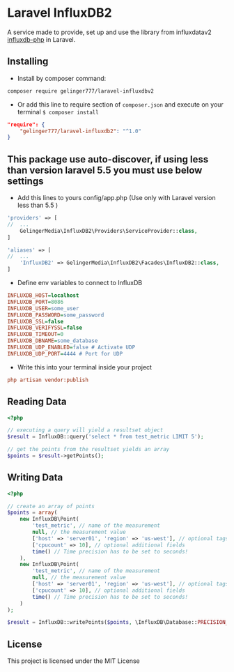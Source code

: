 # Laravel InfluxDB2

A service made to provide, set up and use the library from influxdatav2 [influxdb-php](https://github.com/influxdata/influxdb-client-php) in Laravel.

## Installing

* Install by composer command:

```sh
composer require gelinger777/laravel-influxdbv2
```

* Or add this line to require section of ```composer.json``` and execute on your terminal ```$ composer install```

```json
"require": {
    "gelinger777/laravel-influxdb2": "^1.0"
}
```


## This package use auto-discover, if using less than version laravel 5.5 you must use below settings

* Add this lines to yours config/app.php (Use only with Laravel version less than 5.5 )

```php
'providers' => [
//  ...
    GelingerMedia\InfluxDB2\Providers\ServiceProvider::class,
]
```

```php
'aliases' => [
//  ...
    'InfluxDB2' => GelingerMedia\InfluxDB2\Facades\InfluxDB2::class,
]
```

* Define env variables to connect to InfluxDB

```ini
INFLUXDB_HOST=localhost
INFLUXDB_PORT=8086
INFLUXDB_USER=some_user
INFLUXDB_PASSWORD=some_password
INFLUXDB_SSL=false
INFLUXDB_VERIFYSSL=false
INFLUXDB_TIMEOUT=0
INFLUXDB_DBNAME=some_database
INFLUXDB_UDP_ENABLED=false # Activate UDP
INFLUXDB_UDP_PORT=4444 # Port for UDP
```

* Write this into your terminal inside your project

```ini
php artisan vendor:publish
```

## Reading Data

```php
<?php

// executing a query will yield a resultset object
$result = InfluxDB::query('select * from test_metric LIMIT 5');

// get the points from the resultset yields an array
$points = $result->getPoints();
```

## Writing Data

```php
<?php

// create an array of points
$points = array(
    new InfluxDB\Point(
        'test_metric', // name of the measurement
        null, // the measurement value
        ['host' => 'server01', 'region' => 'us-west'], // optional tags
        ['cpucount' => 10], // optional additional fields
        time() // Time precision has to be set to seconds!
    ),
    new InfluxDB\Point(
        'test_metric', // name of the measurement
        null, // the measurement value
        ['host' => 'server01', 'region' => 'us-west'], // optional tags
        ['cpucount' => 10], // optional additional fields
        time() // Time precision has to be set to seconds!
    )
);

$result = InfluxDB::writePoints($points, \InfluxDB\Database::PRECISION_SECONDS);
```

License
----

This project is licensed under the MIT License
